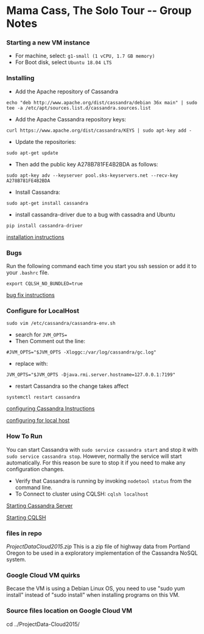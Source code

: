 # Mama Cass, The Solo Tour  --  Group Notes

### Starting a new VM instance
- For machine, select: `g1-small (1 vCPU, 1.7 GB memory)`
- For Boot disk, select `Ubuntu 18.04 LTS`


### Installing
- Add the Apache repository of Cassandra
```
echo "deb http://www.apache.org/dist/cassandra/debian 36x main" | sudo tee -a /etc/apt/sources.list.d/cassandra.sources.list
```

- Add the Apache Cassandra repository keys:
```
curl https://www.apache.org/dist/cassandra/KEYS | sudo apt-key add -
```

- Update the repositories:
```
sudo apt-get update
```

- Then add the public key A278B781FE4B2BDA as follows:
```
sudo apt-key adv --keyserver pool.sks-keyservers.net --recv-key A278B781FE4B2BDA
```

- Install Cassandra:
```
sudo apt-get install cassandra
```
- install cassandra-driver due to a bug with cassadra and Ubuntu
```
pip install cassandra-driver
```

[installation instructions](http://cassandra.apache.org/doc/latest/getting_started/installing.html)

### Bugs
Run the following command each time you start you ssh session or add it to your `.bashrc` file.
```
export CQLSH_NO_BUNDLED=true
```
[bug fix instructions](https://thelastpickle.com/blog/2016/08/16/cqlsh-broken-on-fresh-installs.html)

### Configure for LocalHost
```
sudo vim /etc/cassandra/cassandra-env.sh
```

- search for `JVM_OPTS=`
- Then Comment out the line:
```
#JVM_OPTS="$JVM_OPTS -Xloggc:/var/log/cassandra/gc.log"
```
- replace with:
```
JVM_OPTS="$JVM_OPTS -Djava.rmi.server.hostname=127.0.0.1:7199"
```
- restart Cassandra so the change takes affect 
``` 
systemctl restart cassandra
```
[configuring Cassandra Instructions](http://cassandra.apache.org/doc/latest/getting_started/configuring.html)   

[configuring for local host](https://www.liquidweb.com/kb/error-failed-to-connect-to-127-0-0-17199-connection-refused-cassandra-solved/)

### How To Run
You can start Cassandra with `sudo service cassandra start` and stop it with `sudo service cassandra stop`. However, normally the service will start automatically. For this reason be sure to stop it if you need to make any configuration changes.  
- Verify that Cassandra is running by invoking `nodetool status` from the command line.
- To Connect to cluster using CQLSH: `cqlsh localhost`  

[Starting Cassandra Server](http://cassandra.apache.org/doc/latest/getting_started/installing.html)

[Starting CQLSH](http://cassandra.apache.org/doc/latest/getting_started/querying.html)

### files in repo
_ProjectDataCloud2015.zip_
This is a zip file of highway data from Portland Oregon to be used in a exploratory implementation of the Cassandra NoSQL system.

### Google Cloud VM quirks
Becase the VM is using a Debian Linux OS, you need to use "sudo yum install" instead of "sudo install" when installing programs on this VM. 

### Source files location on Google Cloud VM
cd ../ProjectData-Cloud2015/
